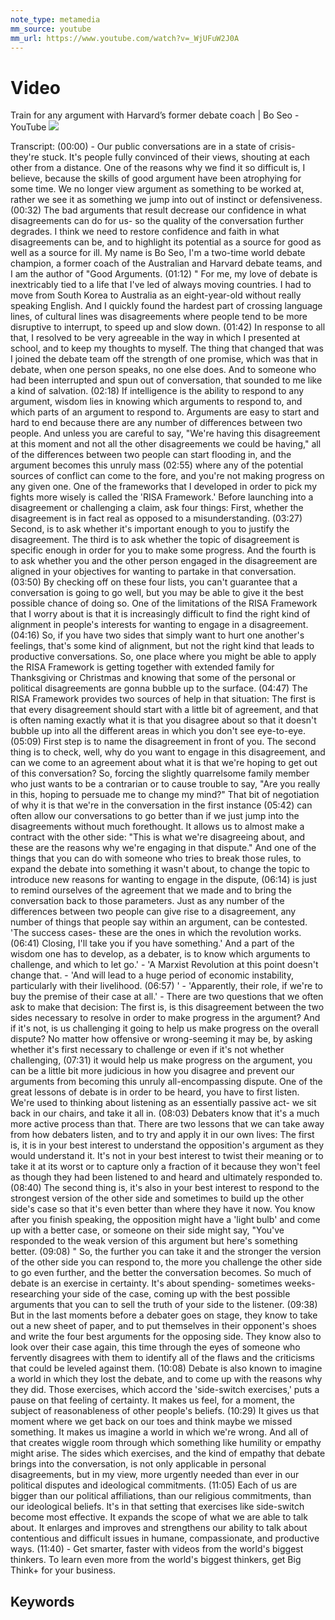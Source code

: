 ```yaml
---
note_type: metamedia
mm_source: youtube
mm_url: https://www.youtube.com/watch?v=_WjUFuW2J0A
---
```


# Video

Train for any argument with Harvard’s former debate coach | Bo Seo - YouTube
![](https://www.youtube.com/watch?v=_WjUFuW2J0)

Transcript:
(00:00) - Our public conversations are in a state of crisis- they're stuck. It's people fully convinced of their views, shouting at each other from a distance. One of the reasons why we find it so difficult is, I believe, because the skills of good argument have been atrophying for some time. We no longer view argument as something to be worked at, rather we see it as something we jump into out of instinct or defensiveness.
(00:32) The bad arguments that result decrease our confidence in what disagreements can do for us- so the quality of the conversation further degrades. I think we need to restore confidence and faith in what disagreements can be, and to highlight its potential as a source for good as well as a source for ill. My name is Bo Seo, I'm a two-time world debate champion, a former coach of the Australian and Harvard debate teams, and I am the author of "Good Arguments.
(01:12) " For me, my love of debate is inextricably tied to a life that I've led of always moving countries. I had to move from South Korea to Australia as an eight-year-old without really speaking English. And I quickly found the hardest part of crossing language lines, of cultural lines was disagreements where people tend to be more disruptive to interrupt, to speed up and slow down.
(01:42) In response to all that, I resolved to be very agreeable in the way in which I presented at school, and to keep my thoughts to myself. The thing that changed that was I joined the debate team off the strength of one promise, which was that in debate, when one person speaks, no one else does. And to someone who had been interrupted and spun out of conversation, that sounded to me like a kind of salvation.
(02:18) If intelligence is the ability to respond to any argument, wisdom lies in knowing which arguments to respond to, and which parts of an argument to respond to. Arguments are easy to start and hard to end because there are any number of differences between two people. And unless you are careful to say, "We're having this disagreement at this moment and not all the other disagreements we could be having," all of the differences between two people can start flooding in, and the argument becomes this unruly mass
(02:55) where any of the potential sources of conflict can come to the fore, and you're not making progress on any given one. One of the frameworks that I developed in order to pick my fights more wisely is called the 'RISA Framework.' Before launching into a disagreement or challenging a claim, ask four things: First, whether the disagreement is in fact real as opposed to a misunderstanding.
(03:27) Second, is to ask whether it's important enough to you to justify the disagreement. The third is to ask whether the topic of disagreement is specific enough in order for you to make some progress. And the fourth is to ask whether you and the other person engaged in the disagreement are aligned in your objectives for wanting to partake in that conversation.
(03:50) By checking off on these four lists, you can't guarantee that a conversation is going to go well, but you may be able to give it the best possible chance of doing so. One of the limitations of the RISA Framework that I worry about is that it is increasingly difficult to find the right kind of alignment in people's interests for wanting to engage in a disagreement.
(04:16) So, if you have two sides that simply want to hurt one another's feelings, that's some kind of alignment, but not the right kind that leads to productive conversations. So, one place where you might be able to apply the RISA Framework is getting together with extended family for Thanksgiving or Christmas and knowing that some of the personal or political disagreements are gonna bubble up to the surface.
(04:47) The RISA Framework provides two sources of help in that situation: The first is that every disagreement should start with a little bit of agreement, and that is often naming exactly what it is that you disagree about so that it doesn't bubble up into all the different areas in which you don't see eye-to-eye.
(05:09) First step is to name the disagreement in front of you. The second thing is to check, well, why do you want to engage in this disagreement, and can we come to an agreement about what it is that we're hoping to get out of this conversation? So, forcing the slightly quarrelsome family member who just wants to be a contrarian or to cause trouble to say, "Are you really in this, hoping to persuade me to change my mind?" That bit of negotiation of why it is that we're in the conversation in the first instance
(05:42) can often allow our conversations to go better than if we just jump into the disagreements without much forethought. It allows us to almost make a contract with the other side: "This is what we're disagreeing about, and these are the reasons why we're engaging in that dispute." And one of the things that you can do with someone who tries to break those rules, to expand the debate into something it wasn't about, to change the topic to introduce new reasons for wanting to engage in the dispute,
(06:14) is just to remind ourselves of the agreement that we made and to bring the conversation back to those parameters. Just as any number of the differences between two people can give rise to a disagreement, any number of things that people say within an argument, can be contested. 'The success cases- these are the ones in which the revolution works.
(06:41) Closing, I'll take you if you have something.' And a part of the wisdom one has to develop, as a debater, is to know which arguments to challenge, and which to let go.' - 'A Marxist Revolution at this point doesn't change that. - 'And will lead to a huge period of economic instability, particularly with their livelihood.
(06:57) ' - 'Apparently, their role, if we're to buy the premise of their case at all.' - There are two questions that we often ask to make that decision: The first is, is this disagreement between the two sides necessary to resolve in order to make progress in the argument? And if it's not, is us challenging it going to help us make progress on the overall dispute? No matter how offensive or wrong-seeming it may be, by asking whether it's first necessary to challenge or even if it's not whether challenging,
(07:31) it would help us make progress on the argument, you can be a little bit more judicious in how you disagree and prevent our arguments from becoming this unruly all-encompassing dispute. One of the great lessons of debate is in order to be heard, you have to first listen. We're used to thinking about listening as an essentially passive act- we sit back in our chairs, and take it all in.
(08:03) Debaters know that it's a much more active process than that. There are two lessons that we can take away from how debaters listen, and to try and apply it in our own lives: The first is, it is in your best interest to understand the opposition's argument as they would understand it. It's not in your best interest to twist their meaning or to take it at its worst or to capture only a fraction of it because they won't feel as though they had been listened to and heard and ultimately responded to.
(08:40) The second thing is, it's also in your best interest to respond to the strongest version of the other side and sometimes to build up the other side's case so that it's even better than where they have it now. You know after you finish speaking, the opposition might have a 'light bulb' and come up with a better case, or someone on their side might say, "You've responded to the weak version of this argument but here's something better.
(09:08) " So, the further you can take it and the stronger the version of the other side you can respond to, the more you challenge the other side to go even further, and the better the conversation becomes. So much of debate is an exercise in certainty. It's about spending- sometimes weeks- researching your side of the case, coming up with the best possible arguments that you can to sell the truth of your side to the listener.
(09:38) But in the last moments before a debater goes on stage, they know to take out a new sheet of paper, and to put themselves in their opponent's shoes and write the four best arguments for the opposing side. They know also to look over their case again, this time through the eyes of someone who fervently disagrees with them to identify all of the flaws and the criticisms that could be leveled against them.
(10:08) Debate is also known to imagine a world in which they lost the debate, and to come up with the reasons why they did. Those exercises, which accord the 'side-switch exercises,' puts a pause on that feeling of certainty. It makes us feel, for a moment, the subject of reasonableness of other people's beliefs.
(10:29) It gives us that moment where we get back on our toes and think maybe we missed something. It makes us imagine a world in which we're wrong. And all of that creates wiggle room through which something like humility or empathy might arise. The sides which exercises, and the kind of empathy that debate brings into the conversation, is not only applicable in personal disagreements, but in my view, more urgently needed than ever in our political disputes and ideological commitments.
(11:05) Each of us are bigger than our political affiliations, than our religious commitments, than our ideological beliefs. It's in that setting that exercises like side-switch become most effective. It expands the scope of what we are able to talk about. It enlarges and improves and strengthens our ability to talk about contentious and difficult issues in humane, compassionate, and productive ways.
(11:40) - Get smarter, faster with videos from the world's biggest thinkers. To learn even more from the world's biggest thinkers, get Big Think+ for your business.

## Keywords